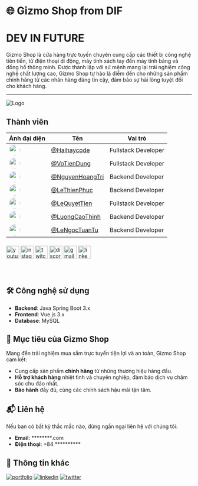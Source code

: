 # 🌐 Gizmo Shop from DIF
# DEV IN FUTURE   #################################################################
Gizmo Shop là cửa hàng trực tuyến chuyên cung cấp các thiết bị công nghệ tiên tiến, từ điện thoại di động, máy tính xách tay đến máy tính bảng và đồng hồ thông minh. Được thành lập với sứ mệnh mang lại trải nghiệm công nghệ chất lượng cao, Gizmo Shop tự hào là điểm đến cho những sản phẩm chính hãng từ các nhãn hàng đáng tin cậy, đảm bảo sự hài lòng tuyệt đối cho khách hàng.

---

![Logo](https://i.imgflip.com/65efzo.gif)

## Thành viên

| Ảnh đại diện | Tên | Vai trò             |
| ------------ | ---- |---------------------|
| <img src="https://github.com/haihaycode.png?size=40" width="30" style="border-radius:50%;" /> | [@Haihaycode](https://www.github.com/haihaycode) | Fullstack Developer |
| <img src="https://github.com/TienDungVo.png?size=40" width="30" style="border-radius:50%;" /> | [@VoTienDung](https://github.com/TienDungVo) | Fullstack Developer |
| <img src="https://github.com/Trishoangg.png?size=40" width="30" style="border-radius:50%;" /> | [@NguyenHoangTri](https://github.com/Trishoangg) | Backend Developer   |
| <img src="https://github.com/Thiennphucc.png?size=40" width="30" style="border-radius:50%;" /> | [@LeThienPhuc](https://github.com/Thiennphucc) | Backend Developer   |
| <img src="https://github.com/thansex000.png?size=40" width="30" style="border-radius:50%;" /> | [@LeQuyetTien](https://github.com/thansex000) | Fullstack Developer  |
| <img src="https://github.com/ThinhLC.png?size=40" width="30" style="border-radius:50%;" /> | [@LuongCaoThinh](https://github.com/ThinhLC) | Backend Developer |
| <img src="https://github.com/TuanTuuuuu.png?size=40" width="30" style="border-radius:50%;" /> | [@LeNgocTuanTu](https://github.com/TuanTuuuuu) | Backend Developer         |


###

<div align="left">
  <img src="https://img.shields.io/static/v1?message=Youtube&logo=youtube&label=&color=FF0000&logoColor=white&labelColor=&style=for-the-badge" height="35" alt="youtube logo"  />
  <img src="https://img.shields.io/static/v1?message=Instagram&logo=instagram&label=&color=E4405F&logoColor=white&labelColor=&style=for-the-badge" height="35" alt="instagram logo"  />
  <img src="https://img.shields.io/static/v1?message=Twitch&logo=twitch&label=&color=9146FF&logoColor=white&labelColor=&style=for-the-badge" height="35" alt="twitch logo"  />
  <img src="https://img.shields.io/static/v1?message=Discord&logo=discord&label=&color=7289DA&logoColor=white&labelColor=&style=for-the-badge" height="35" alt="discord logo"  />
  <img src="https://img.shields.io/static/v1?message=Gmail&logo=gmail&label=&color=D14836&logoColor=white&labelColor=&style=for-the-badge" height="35" alt="gmail logo"  />
  <img src="https://img.shields.io/static/v1?message=LinkedIn&logo=linkedin&label=&color=0077B5&logoColor=white&labelColor=&style=for-the-badge" height="35" alt="linkedin logo"  />
</div>

###

<br clear="both">

###

## 🛠 Công nghệ sử dụng
- **Backend**: Java Spring Boot 3.x
- **Frontend**: Vue.js 3.x
- **Database**: MySQL

## 🎯 Mục tiêu của Gizmo Shop

Mang đến trải nghiệm mua sắm trực tuyến tiện lợi và an toàn, Gizmo Shop cam kết:
- Cung cấp sản phẩm **chính hãng** từ những thương hiệu hàng đầu.
- **Hỗ trợ khách hàng** nhiệt tình và chuyên nghiệp, đảm bảo dịch vụ chăm sóc chu đáo nhất.
- **Bảo hành** đầy đủ, cùng các chính sách hậu mãi tận tâm.

## 📬 Liên hệ

Nếu bạn có bất kỳ thắc mắc nào, đừng ngần ngại liên hệ với chúng tôi:

- **Email**: ********.com
- **Điện thoại**: +84 **********
## 🔗 Thông tin khác
[![portfolio](https://img.shields.io/badge/my_portfolio-000?style=for-the-badge&logo=ko-fi&logoColor=white)](http://165.22.96.76/)
[![linkedin](https://img.shields.io/badge/linkedin-0A66C2?style=for-the-badge&logo=linkedin&logoColor=white)](http://165.22.96.76/)
[![twitter](https://img.shields.io/badge/twitter-1DA1F2?style=for-the-badge&logo=twitter&logoColor=white)](http://165.22.96.76/)

